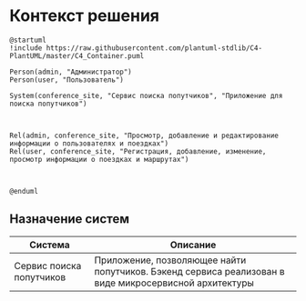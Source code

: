 # Контекст решения
<!-- Окружение системы (роли, участники, внешние системы) и связи системы с ним. Диаграмма контекста C4 и текстовое описание. 
-->
```plantuml
@startuml
!include https://raw.githubusercontent.com/plantuml-stdlib/C4-PlantUML/master/C4_Container.puml

Person(admin, "Администратор")
Person(user, "Пользователь")

System(conference_site, "Сервис поиска попутчиков", "Приложение для поиска попутчиков")



Rel(admin, conference_site, "Просмотр, добавление и редактирование информации о пользователях и поездках")
Rel(user, conference_site, "Регистрация, добавление, изменение, просмотр информации о поездках и маршрутах")



@enduml
```
## Назначение систем
|Система| Описание|
|-------|---------|
| Сервис поиска попутчиков|  Приложение, позволяющее найти попутчиков. Бэкенд сервиса реализован в виде микросервисной архитектуры |


